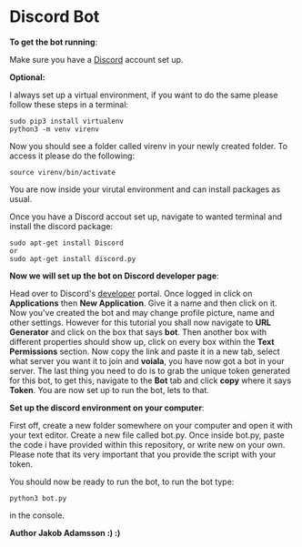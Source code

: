# Discord Bot
__To get the bot running__: 

Make sure you have a [Discord](https://discord.com/) account set up.

__Optional:__

I always set up a virtual environment, if you want to do the same please follow these steps in a terminal:
```
sudo pip3 install virtualenv
python3 -m venv virenv
```
Now you should see a folder called virenv in your newly created folder. To access it please do the following:
```
source virenv/bin/activate
```
You are now inside your virutal environment and can install packages as usual.

Once you have a Discord accout set up, navigate to wanted terminal and install the discord package:
```
sudo apt-get install Discord
or 
sudo apt-get install discord.py
```
__Now we will set up the bot on Discord developer page__:

Head over to Discord's [developer](https://discord.com/developers/applications) portal. Once logged in click on __Applications__ then __New Application__. Give it a name and then click on it. Now you've created the bot and may change profile picture, name and other settings. However for this tutorial you shall now navigate to __URL Generator__ and click on the box that says __bot__. Then another box with different properties should show up, click on every box within the __Text Permissions__ section. Now copy the link and paste it in a new tab, select what server you want it to join and **voiala**, you have now got a bot in your server. The last thing you need to do is to grab the unique token generated for this bot, to get this, navigate to the **Bot** tab and click **copy** where it says **Token**. You are now set up to run the bot, lets to that.


__Set up the discord environment on your computer__:

First off, create a new folder somewhere on your computer and open it with your text editor. Create a new file called bot.py. Once inside bot.py, paste the code i have provided within this repository, or write new on your own. Please note that its very important that you provide the script with your token.

You should now be ready to run the bot, to run the bot type:
```
python3 bot.py
```
in the console.

__Author Jakob Adamsson :) :)__
